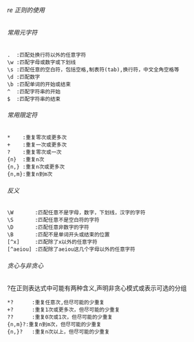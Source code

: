 ###### re 正则的使用

###### 常用元字符

```
.  :匹配处换行符以外的任意字符
\w :匹配字母或数字或下划线
\s :匹配任意的空白符，包括空格,制表符(tab),换行符，中文全角空格等
\d :匹配数字
\b :匹配单词的开始或结束
^  :匹配字符串的开始
$  :匹配字符串的结束
```

###### 常用限定符

```
*    :重复零次或更多次
+    :重复一次或更多次
?    :重复零次或一次
{n}  :重复n次
{n,} :重复n次或更多次
{n,m}:重复n到m次
```

###### 反义

```
\W       :匹配任意不是字母，数字，下划线，汉字的字符
\S       :匹配任意不是空白符的字符
\D       :匹配任意非数字的字符
\B       :匹配不是单词开头或结束的位置
[^x]     :匹配除了x以外的任意字符
[^aeiou] :匹配除了aeiou这几个字母以外的任意字符
```

###### 贪心与非贪心

?在正则表达式中可能有两种含义,声明非贪心模式或表示可选的分组

```
*?		:重复任意次,但尽可能的少重复
+?		:重复1次或更多次，但尽可能的少重复
??		:重复0次或1次，但尽可能的少重复
{n,m}?:重复n到m次，但尽可能的少重复
{n,}?	:重复n次以上，但尽可能的少重复
```

